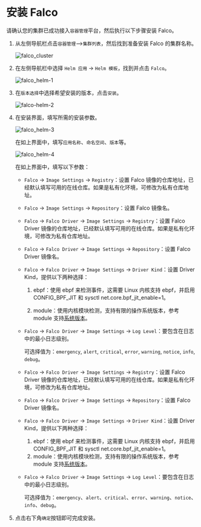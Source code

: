# 安装 Falco

请确认您的集群已成功接入`容器管理`平台，然后执行以下步骤安装 Falco。

1. 从左侧导航栏点击`容器管理`—>`集群列表`，然后找到准备安装 Falco 的集群名称。

    ![falco_cluster](https://docs.daocloud.io/daocloud-docs-images/docs/security/images/falco_cluster.png)

2. 在左侧导航栏中选择 `Helm 应用` -> `Helm 模板`，找到并点击 `Falco`。

    ![falco_helm-1](https://docs.daocloud.io/daocloud-docs-images/docs/security/images/falco-install-1.png)

3. 在`版本选择`中选择希望安装的版本，点击`安装`。

    ![falco-helm-2](https://docs.daocloud.io/daocloud-docs-images/docs/security/images/falco-install-2.png)

4. 在安装界面，填写所需的安装参数。

    ![falco_helm-3](https://docs.daocloud.io/daocloud-docs-images/docs/security/images/falco-install-3.png)

    在如上界面中，填写`应用名称`、`命名空间`、`版本`等。

    ![falco_helm-4](https://docs.daocloud.io/daocloud-docs-images/docs/security/images/falco-install-4.png)

    在如上界面中，填写以下参数：

    - `Falco` -> `Image Settings` -> `Registry`：设置 Falco 镜像的仓库地址，已经默认填写可用的在线仓库。如果是私有化环境，可修改为私有仓库地址。

    - `Falco` -> `Image Settings` -> `Repository`：设置 Falco 镜像名。

    - `Falco` -> `Falco Driver` -> `Image Settings` -> `Registry`：设置 Falco Driver 镜像的仓库地址，已经默认填写可用的在线仓库。如果是私有化环境，可修改为私有仓库地址。

    - `Falco` -> `Falco Driver` -> `Image Settings` -> `Repository`：设置 Falco Driver 镜像名。

    - `Falco` -> `Falco Driver` -> `Image Settings` -> `Driver Kind`：设置 Driver Kind，提供以下两种选择：

        1. ebpf：使用 ebpf 来检测事件，这需要 Linux 内核支持 ebpf，并启用 CONFIG_BPF_JIT 和 sysctl net.core.bpf_jit_enable=1。

        2. module：使用内核模块检测，支持有限的操作系统版本，参考 module 支持[系统版本](https://download.falco.org/?prefix=driver)。

    - `Falco` -> `Falco Driver` -> `Image Settings` -> `Log Level`：要包含在日志中的最小日志级别。

        可选择值为：`emergency`, `alert`, `critical`, `error`, `warning`, `notice`, `info`, `debug`。

    - `Falco` -> `Falco Driver` -> `Image Settings` -> `Registry`：设置 Falco Driver 镜像的仓库地址，已经默认填写可用的在线仓库。如果是私有化环境，可修改为私有仓库地址。

    - `Falco` -> `Falco Driver` -> `Image Settings` -> `Repository`：设置 Falco Driver 镜像名。

    - `Falco` -> `Falco Driver` -> `Image Settings` -> `Driver Kind`：设置 Driver Kind，提供以下两种选择：

        1. ebpf：使用 ebpf 来检测事件，这需要 Linux 内核支持 ebpf，并启用 CONFIG_BPF_JIT 和 sysctl net.core.bpf_jit_enable=1。
        1. module：使用内核模块检测，支持有限的操作系统版本，参考 module 支持[系统版本](https://download.falco.org/?prefix=driver)。

    - `Falco` -> `Falco Driver` -> `Image Settings` -> `Log Level`：要包含在日志中的最小日志级别。

        可选择值为：`emergency`、`alert`、`critical`、`error`、`warning`、`notice`、`info`、`debug`。

5. 点击右下角`确定`按钮即可完成安装。
